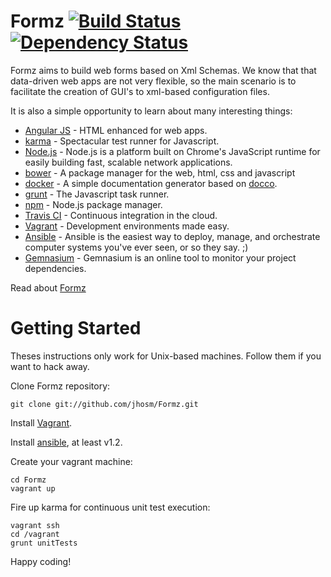 Formz [![Build Status](https://travis-ci.org/jhosm/Formz.png?branch=master)](https://travis-ci.org/jhosm/Formz) [![Dependency Status](https://gemnasium.com/jhosm/Formz.png)](https://gemnasium.com/jhosm/Formz)
================================================================================================================================================================================================================

Formz aims to build web forms based on Xml Schemas. We know that that data-driven web apps are not very flexible, 
so the main scenario is to facilitate the creation of GUI's to xml-based configuration files.

It is also a simple opportunity to learn about many interesting things:
- [Angular JS](http://angularjs.org/) - HTML enhanced for web apps.
- [karma](http://karma-runner.github.io) - Spectacular test runner for Javascript.
- [Node.js](http://nodejs.org) - Node.js is a platform built on Chrome's JavaScript runtime for easily building fast, scalable network applications. 
- [bower](http://bower.io/) - A package manager for the web, html, css and javascript
- [docker](http://jbt.github.io/docker/src/docker.js.html) - A simple documentation generator based on [docco](http://jashkenas.github.io/docco/).
- [grunt](http://gruntjs.com) - The Javascript task runner.
- [npm](http://npmjs.org) - Node.js package manager.
- [Travis CI](https://travis-ci.org) - Continuous integration in the cloud.
- [Vagrant](http://vagrantup.com) - Development environments made easy.
- [Ansible](http://ansible.cc) - Ansible is the easiest way to deploy, manage, and orchestrate computer systems you've ever seen, or so they say. ;)
- [Gemnasium](http://gemnasium.com) - Gemnasium is an online tool to monitor your project dependencies.

Read about [Formz](http://jhosm.github.com/Formz/ "Formz docs")

Getting Started
===============

Theses instructions only work for Unix-based machines. Follow them if you want to hack away.

Clone Formz repository:

	git clone git://github.com/jhosm/Formz.git

Install [Vagrant](http://vagrantup.com/ "Vagrant").

Install [ansible](http://ansible.cc/ "Ansible"), at least v1.2.

Create your vagrant machine:

	cd Formz
	vagrant up

Fire up karma for continuous unit test execution:
	
	vagrant ssh
	cd /vagrant
	grunt unitTests

Happy coding!
